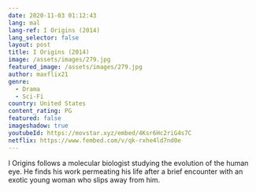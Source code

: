 ```yaml
---
date: 2020-11-03 01:12:43
lang: mal
lang-ref: I Origins (2014)
lang_selector: false
layout: post
title: I Origins (2014)
image: /assets/images/279.jpg
featured_image: /assets/images/279.jpg
author: maxflix21
genre:
  - Drama
  - Sci-Fi
country: United States
content_rating: PG
featured: false
imageshadow: true
youtubeId: https://movstar.xyz/embed/4Ksr6Hc2riG4s7C
netflix: https://www.fembed.com/v/qk-rxhe4ld7nd0e
---
```

I Origins follows a molecular biologist studying the evolution of the human eye. He finds his work permeating his life after a brief encounter with an exotic young woman who slips away from him.